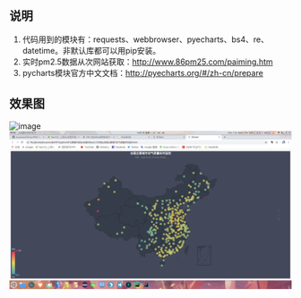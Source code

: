 ## 说明

 1. 代码用到的模块有：requests、webbrowser、pyecharts、bs4、re、datetime。非默认库都可以用pip安装。
 2. 实时pm2.5数据从次网站获取：http://www.86pm25.com/paiming.htm
 3. pycharts模块官方中文文档：http://pyecharts.org/#/zh-cn/prepare
 

## 效果图
![image](https://github.com/musuixin//musuixin/China-PM2.5-monitoring/blob/master/1.png?raw=true)
![enter image description here](https://raw.githubusercontent.com/musuixin/China-PM2.5-monitoring/master/2.png)
